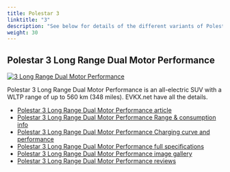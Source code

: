 ```yaml
---
title: Polestar 3
linktitle: "3"
description: "See below for details of the different variants of Polestar 3"
weight: 30
---
```

## Polestar 3 Long Range Dual Motor Performance

<a href="/models/polestar/3/3_long_range_dual_motor_performance/"><img src="https://media.evkx.net/multimedia/models/polestar/3/3_long_range_dual_motor_performance/main_1_st.jpg" class="img-fluid" alt="3 Long Range Dual Motor Performance" ></a>

Polestar 3 Long Range Dual Motor Performance is an all-electric SUV with a WLTP range of up to 560 km (348 miles). EVKX.net have all the details. 

- [Polestar 3 Long Range Dual Motor Performance article](/models/polestar/3/3_long_range_dual_motor_performance/)
- [Polestar 3 Long Range Dual Motor Performance Range & consumption info](/models/polestar/3/3_long_range_dual_motor_performance/rangeandconsumption)
- [Polestar 3 Long Range Dual Motor Performance Charging curve and performance](/models/polestar/3/3_long_range_dual_motor_performance/chargingcurve)
- [Polestar 3 Long Range Dual Motor Performance full specifications](/models/polestar/3/3_long_range_dual_motor_performance/specifications)
- [Polestar 3 Long Range Dual Motor Performance image gallery](/models/polestar/3/3_long_range_dual_motor_performance/gallery)
- [Polestar 3 Long Range Dual Motor Performance reviews](/models/polestar/3/3_long_range_dual_motor_performance/reviews)

